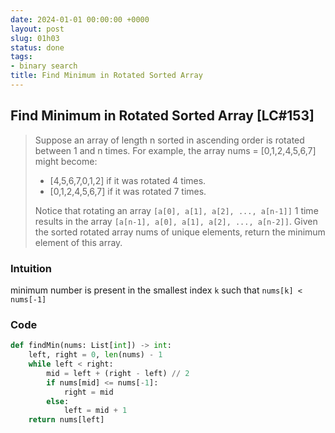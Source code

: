 ```yaml
---
date: 2024-01-01 00:00:00 +0000
layout: post
slug: 01h03
status: done
tags:
- binary search
title: Find Minimum in Rotated Sorted Array
---
```


## Find Minimum in Rotated Sorted Array [LC#153]
> Suppose an array of length n sorted in ascending order is rotated between 1 and n times. For example, the array nums = [0,1,2,4,5,6,7] might become:
> - [4,5,6,7,0,1,2] if it was rotated 4 times.
> - [0,1,2,4,5,6,7] if it was rotated 7 times.
> 
> Notice that rotating an array `[a[0], a[1], a[2], ..., a[n-1]]` 1 time results in the array `[a[n-1], a[0], a[1], a[2], ..., a[n-2]]`. Given the sorted rotated array nums of unique elements, return the minimum element of this array.

### Intuition
minimum number is present in the smallest index `k` such that `nums[k] < nums[-1]`

### Code
```python
def findMin(nums: List[int]) -> int:
    left, right = 0, len(nums) - 1
    while left < right:
        mid = left + (right - left) // 2
        if nums[mid] <= nums[-1]:
            right = mid
        else:
            left = mid + 1
    return nums[left] 
```